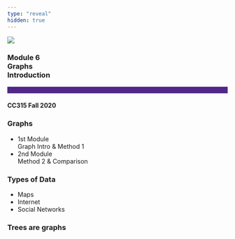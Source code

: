 ```yaml
---
type: "reveal"
hidden: true
---
```


<section>
<img class="stretch plain" src="/images/core-logo-on-white.png">
<h3> Module 6 <br> Graphs <br> Introduction</h3>
<hr style="height:15px;color:512888;background-color:512888;">
<h4>CC315 Fall 2020</h4>
</section>

<section>
<h3>Graphs</h3>
<ul>
<li> 1st Module <br/> Graph Intro & Method 1</li>
<li> 2nd Module <br/> Method 2 & Comparison </li>
</ul>
</section>

<section>
<h3>Types of Data</h3>
<ul>
<li>Maps </li>
<li>Internet </li>
<li>Social Networks </li>
</ul>
</section>

<section>
<h3>Trees are graphs</h3>
</section>